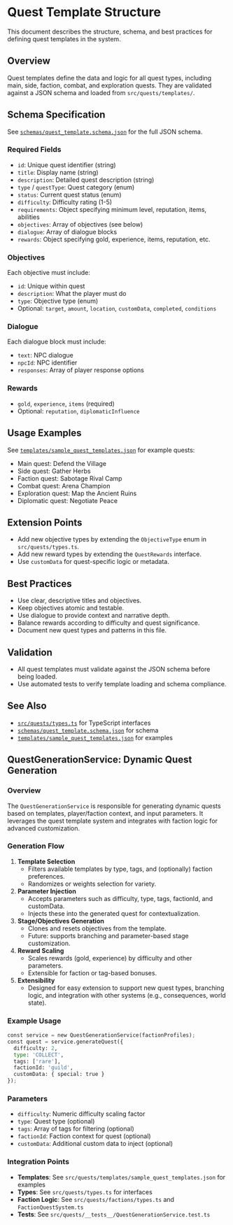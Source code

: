 # Quest Template Structure

This document describes the structure, schema, and best practices for defining quest templates in the system.

## Overview
Quest templates define the data and logic for all quest types, including main, side, faction, combat, and exploration quests. They are validated against a JSON schema and loaded from `src/quests/templates/`.

## Schema Specification
See [`schemas/quest_template.schema.json`](schemas/quest_template.schema.json) for the full JSON schema.

### Required Fields
- `id`: Unique quest identifier (string)
- `title`: Display name (string)
- `description`: Detailed quest description (string)
- `type` / `questType`: Quest category (enum)
- `status`: Current quest status (enum)
- `difficulty`: Difficulty rating (1-5)
- `requirements`: Object specifying minimum level, reputation, items, abilities
- `objectives`: Array of objectives (see below)
- `dialogue`: Array of dialogue blocks
- `rewards`: Object specifying gold, experience, items, reputation, etc.

### Objectives
Each objective must include:
- `id`: Unique within quest
- `description`: What the player must do
- `type`: Objective type (enum)
- Optional: `target`, `amount`, `location`, `customData`, `completed`, `conditions`

### Dialogue
Each dialogue block must include:
- `text`: NPC dialogue
- `npcId`: NPC identifier
- `responses`: Array of player response options

### Rewards
- `gold`, `experience`, `items` (required)
- Optional: `reputation`, `diplomaticInfluence`

## Usage Examples
See [`templates/sample_quest_templates.json`](templates/sample_quest_templates.json) for example quests:
- Main quest: Defend the Village
- Side quest: Gather Herbs
- Faction quest: Sabotage Rival Camp
- Combat quest: Arena Champion
- Exploration quest: Map the Ancient Ruins
- Diplomatic quest: Negotiate Peace

## Extension Points
- Add new objective types by extending the `ObjectiveType` enum in `src/quests/types.ts`.
- Add new reward types by extending the `QuestRewards` interface.
- Use `customData` for quest-specific logic or metadata.

## Best Practices
- Use clear, descriptive titles and objectives.
- Keep objectives atomic and testable.
- Use dialogue to provide context and narrative depth.
- Balance rewards according to difficulty and quest significance.
- Document new quest types and patterns in this file.

## Validation
- All quest templates must validate against the JSON schema before being loaded.
- Use automated tests to verify template loading and schema compliance.

## See Also
- [`src/quests/types.ts`](types.ts) for TypeScript interfaces
- [`schemas/quest_template.schema.json`](schemas/quest_template.schema.json) for schema
- [`templates/sample_quest_templates.json`](templates/sample_quest_templates.json) for examples

## QuestGenerationService: Dynamic Quest Generation

### Overview
The `QuestGenerationService` is responsible for generating dynamic quests based on templates, player/faction context, and input parameters. It leverages the quest template system and integrates with faction logic for advanced customization.

### Generation Flow
1. **Template Selection**
   - Filters available templates by type, tags, and (optionally) faction preferences.
   - Randomizes or weights selection for variety.
2. **Parameter Injection**
   - Accepts parameters such as difficulty, type, tags, factionId, and customData.
   - Injects these into the generated quest for contextualization.
3. **Stage/Objectives Generation**
   - Clones and resets objectives from the template.
   - Future: supports branching and parameter-based stage customization.
4. **Reward Scaling**
   - Scales rewards (gold, experience) by difficulty and other parameters.
   - Extensible for faction or tag-based bonuses.
5. **Extensibility**
   - Designed for easy extension to support new quest types, branching logic, and integration with other systems (e.g., consequences, world state).

### Example Usage
```python
const service = new QuestGenerationService(factionProfiles);
const quest = service.generateQuest({
  difficulty: 2,
  type: 'COLLECT',
  tags: ['rare'],
  factionId: 'guild',
  customData: { special: true }
});
```

### Parameters
- `difficulty`: Numeric difficulty scaling factor
- `type`: Quest type (optional)
- `tags`: Array of tags for filtering (optional)
- `factionId`: Faction context for quest (optional)
- `customData`: Additional custom data to inject (optional)

### Integration Points
- **Templates**: See `src/quests/templates/sample_quest_templates.json` for examples
- **Types**: See `src/quests/types.ts` for interfaces
- **Faction Logic**: See `src/quests/factions/types.ts` and `FactionQuestSystem.ts`
- **Tests**: See `src/quests/__tests__/QuestGenerationService.test.ts` 